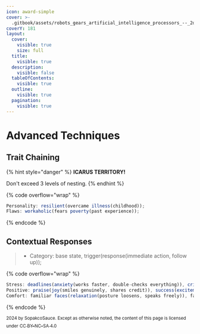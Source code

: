 ```yaml
---
icon: award-simple
cover: >-
  .gitbook/assets/robots_gears_artificial_intelligence_processors_--_2dc4bd92-f06c-4b12-8713-bf781b3eb0e6_0.png
coverY: 181
layout:
  cover:
    visible: true
    size: full
  title:
    visible: true
  description:
    visible: false
  tableOfContents:
    visible: true
  outline:
    visible: true
  pagination:
    visible: true
---
```


# Advanced Techniques

## Trait Chaining

{% hint style="danger" %}
**ICARUS TERRITORY!**

Don't exceed 3 levels of nesting.
{% endhint %}

{% code overflow="wrap" %}
```javascript
Personality: resilient(overcame illness(childhood));
Flaws: workaholic(fears poverty(past experience));
```
{% endcode %}

## Contextual Responses

> * Category: base state, trigger(response(immediate action, follow up));

{% code overflow="wrap" %}
```javascript
Stress: deadlines(anxiety(works faster, double-checks everything)), criticism(defensiveness(becomes quiet, needs validation)), conflict(tension(steps back, takes deep breaths));
Positive: praise(joy(smiles genuinely, shares credit)), success(excitement(becomes animated, plans next goal)), team wins(pride(celebrates others, documents achievement));
Comfort: familiar faces(relaxation(posture loosens, speaks freely)), favorite music(calm(hums along, works steadily)), routine tasks(confidence(efficient movement, helps others));
```
{% endcode %}

<sub>2024 by SopakcoSauce. Except as otherwise noted, the content of this page is licensed under</sub> [<sub>CC BY-NC-SA 4.0</sub>](https://creativecommons.org/licenses/by-nc-sa/4.0/)
